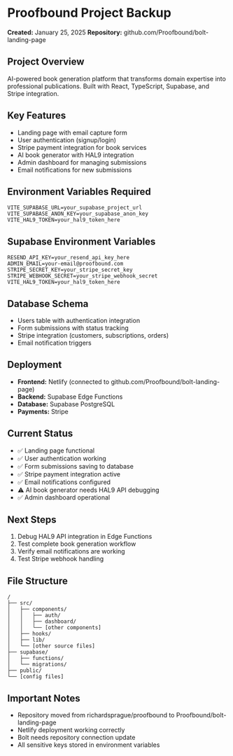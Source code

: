 # Proofbound Project Backup
**Created:** January 25, 2025
**Repository:** github.com/Proofbound/bolt-landing-page

## Project Overview
AI-powered book generation platform that transforms domain expertise into professional publications. Built with React, TypeScript, Supabase, and Stripe integration.

## Key Features
- Landing page with email capture form
- User authentication (signup/login)
- Stripe payment integration for book services
- AI book generator with HAL9 integration
- Admin dashboard for managing submissions
- Email notifications for new submissions

## Environment Variables Required
```
VITE_SUPABASE_URL=your_supabase_project_url
VITE_SUPABASE_ANON_KEY=your_supabase_anon_key
VITE_HAL9_TOKEN=your_hal9_token_here
```

## Supabase Environment Variables
```
RESEND_API_KEY=your_resend_api_key_here
ADMIN_EMAIL=your-email@proofbound.com
STRIPE_SECRET_KEY=your_stripe_secret_key
STRIPE_WEBHOOK_SECRET=your_stripe_webhook_secret
VITE_HAL9_TOKEN=your_hal9_token_here
```

## Database Schema
- Users table with authentication integration
- Form submissions with status tracking
- Stripe integration (customers, subscriptions, orders)
- Email notification triggers

## Deployment
- **Frontend:** Netlify (connected to github.com/Proofbound/bolt-landing-page)
- **Backend:** Supabase Edge Functions
- **Database:** Supabase PostgreSQL
- **Payments:** Stripe

## Current Status
- ✅ Landing page functional
- ✅ User authentication working
- ✅ Form submissions saving to database
- ✅ Stripe payment integration active
- ✅ Email notifications configured
- ⚠️ AI book generator needs HAL9 API debugging
- ✅ Admin dashboard operational

## Next Steps
1. Debug HAL9 API integration in Edge Functions
2. Test complete book generation workflow
3. Verify email notifications are working
4. Test Stripe webhook handling

## File Structure
```
/
├── src/
│   ├── components/
│   │   ├── auth/
│   │   ├── dashboard/
│   │   └── [other components]
│   ├── hooks/
│   ├── lib/
│   └── [other source files]
├── supabase/
│   ├── functions/
│   └── migrations/
├── public/
└── [config files]
```

## Important Notes
- Repository moved from richardsprague/proofbound to Proofbound/bolt-landing-page
- Netlify deployment working correctly
- Bolt needs repository connection update
- All sensitive keys stored in environment variables